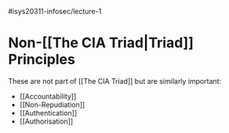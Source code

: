 #isys20311-infosec/lecture-1 
# Non-[[The CIA Triad|Triad]] Principles

These are not part of [[The CIA Triad]] but are similarly important:
- [[Accountability]]
- [[Non-Repudiation]]
- [[Authentication]]
- [[Authorisation]]